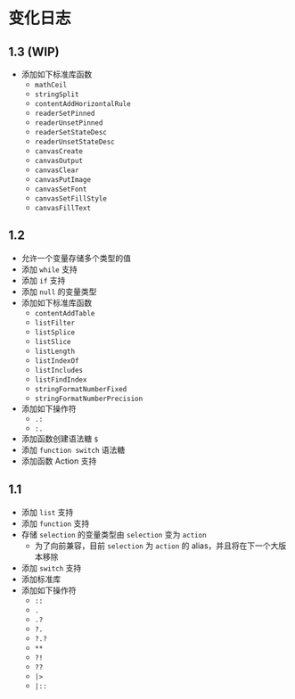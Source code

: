 # 变化日志
## 1.3 (WIP)
- 添加如下标准库函数
  - `mathCeil`
  - `stringSplit`
  - `contentAddHorizontalRule`
  - `readerSetPinned`
  - `readerUnsetPinned`
  - `readerSetStateDesc`
  - `readerUnsetStateDesc`
  - `canvasCreate`
  - `canvasOutput`
  - `canvasClear`
  - `canvasPutImage`
  - `canvasSetFont`
  - `canvasSetFillStyle`
  - `canvasFillText`

## 1.2
- 允许一个变量存储多个类型的值
- 添加 `while` 支持
- 添加 `if` 支持
- 添加 `null` 的变量类型
- 添加如下标准库函数
  - `contentAddTable`
  - `listFilter`
  - `listSplice`
  - `listSlice`
  - `listLength`
  - `listIndexOf`
  - `listIncludes`
  - `listFindIndex`
  - `stringFormatNumberFixed`
  - `stringFormatNumberPrecision`
- 添加如下操作符
  - `.:`
  - `:.`
- 添加函数创建语法糖 `$`
- 添加 `function switch` 语法糖
- 添加函数 Action 支持

## 1.1
- 添加 `list` 支持
- 添加 `function` 支持
- 存储 `selection` 的变量类型由 `selection` 变为 `action`
  - 为了向前兼容，目前 `selection` 为 `action` 的 alias，并且将在下一个大版本移除
- 添加 `switch` 支持
- 添加标准库
- 添加如下操作符
  - `::`
  - `.`
  - `.?`
  - `?.`
  - `?.?`
  - `**`
  - `?!`
  - `??`
  - `|>`
  - `|::`